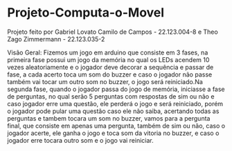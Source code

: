 # Projeto-Computa-o-Movel

Projeto feito por Gabriel Lovato Camilo de Campos - 22.123.004-8 e Theo Zago Zimmermann - 22.123.035-2

Visão Geral:
Fizemos um jogo em arduino que consiste em 3 fases, na primeira fase possui um jogo da memória no qual os LEDs acendem 10 vezes aleatoriamente e o jogador deve decorar a sequência e passar de fase, a cada acerto toca um som do buzzer e caso o jogador não passe também vai tocar um outro som no buzzer, o jogo será reiniciado.Na segunda fase, quando o jogador passa do jogo de memória, iniciasse a fase de perguntas, no qual serão 5 perguntas com respostas de sim ou não e caso jogador erre uma questão, ele perderá o jogo e será reiniciado, porém o jogador pode pular uma questão caso ele não saiba, acertando todas as perguntas e tambem tocara um som no buzzer, vamos para a pergunta final, que consiste em apenas uma pergunta, também de sim ou não, caso o jogador acerte, ele ganha o jogo e toca som da vitoria no buzzer, e caso o jogador erre tocara outro som e o jogo vai reiniciar.
